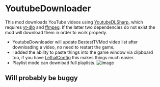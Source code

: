 # YoutubeDownloader
This mod downloads YouTube videos using [YoutubeDLSharp](https://thunderstore.io/c/lethal-company/p/Lordfirespeed/YoutubeDLSharp), which requires [yt-dlp](https://github.com/yt-dlp/yt-dlp) and [ffmpeg](https://ffmpeg.org/). If the latter two dependencies do not exist the mod will download them in order to work properly.
- YoutubeDownloader will update BestestTVMod video list after downloading a video, no need to restart the game. 
- I added the ability to paste things into the game window via clipboard too, if you have [LethalConfig](https://thunderstore.io/c/lethal-company/p/AinaVT/LethalConfig) this makes things much easier.
- Playlist mode can download full playlists.
![image](https://github.com/DeathWrench/YoutubeDownloader/assets/45341450/caa8b978-ac9e-42d1-804e-53182dfe159f)
## Will probably be buggy
